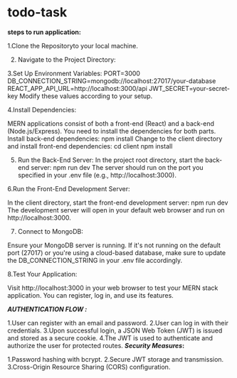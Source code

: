 # todo-task
**steps to run application:**

1.Clone the Repositoryto your local machine.

2. Navigate to the Project Directory:

3.Set Up Environment Variables:
PORT=3000
DB_CONNECTION_STRING=mongodb://localhost:27017/your-database
REACT_APP_API_URL=http://localhost:3000/api
JWT_SECRET=your-secret-key
Modify these values according to your setup.

4.Install Dependencies:

MERN applications consist of both a front-end (React) and a back-end (Node.js/Express). You need to install the dependencies for both parts.
Install back-end dependencies:
npm install
Change to the client directory and install front-end dependencies:
cd client
npm install

5. Run the Back-End Server:
In the project root directory, start the back-end server:
npm run dev
The server should run on the port you specified in your .env file (e.g., http://localhost:3000).

6.Run the Front-End Development Server:

In the client directory, start the front-end development server:
npm run dev
The development server will open in your default web browser and run on http://localhost:3000.

7. Connect to MongoDB:

Ensure your MongoDB server is running. If it's not running on the default port (27017) or you're using a cloud-based database, make sure to update the DB_CONNECTION_STRING in your .env file accordingly.

8.Test Your Application:

Visit http://localhost:3000 in your web browser to test your MERN stack application. You can register, log in, and use its features.

***AUTHENTICATION FLOW :***

1.User can register with an email and password.
2.User can log in with their credentials.
3.Upon successful login, a JSON Web Token (JWT) is issued and stored as a secure cookie.
4.The JWT is used to authenticate and authorize the user for protected routes.
***Security Measures*:**

1.Password hashing with bcrypt.
2.Secure JWT storage and transmission.
3.Cross-Origin Resource Sharing (CORS) configuration.
